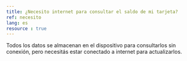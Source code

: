 ```yaml
---
title: ¿Necesito internet para consultar el saldo de mi tarjeta?
ref: necesito
lang: es
resource : true
---
```


Todos los datos se almacenan en el dispositivo para consultarlos sin conexión, pero necesitás estar conectado a internet para actualizarlos.